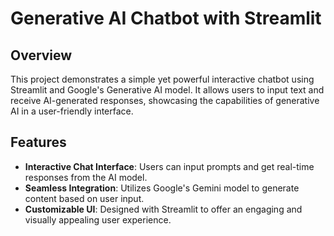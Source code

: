 # Generative AI Chatbot with Streamlit

## Overview

This project demonstrates a simple yet powerful interactive chatbot using Streamlit and Google's Generative AI model. It allows users to input text and receive AI-generated responses, showcasing the capabilities of generative AI in a user-friendly interface.

## Features

- **Interactive Chat Interface**: Users can input prompts and get real-time responses from the AI model.
- **Seamless Integration**: Utilizes Google's Gemini model to generate content based on user input.
- **Customizable UI**: Designed with Streamlit to offer an engaging and visually appealing user experience.

